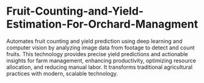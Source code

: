 # Fruit-Counting-and-Yield-Estimation-For-Orchard-Managment

 Automates fruit counting and yield prediction using deep
 learning and computer vision by analyzing image data from
 footage to detect and count fruits. This technology provides
 precise yield predictions and actionable insights for farm
 management, enhancing productivity, optimizing resource
 allocation, and reducing manual labor. It transforms traditional
 agricultural practices with modern, scalable technology.
